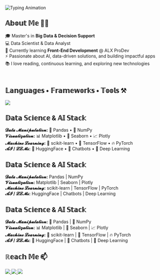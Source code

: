 <!-- Typing SVG Header -->
![Typing Animation](https://readme-typing-svg.herokuapp.com/?font=Righteous&size=25&duration=4000&color=a855f7&lines=Data+is+the+new+oil+📊;Hello+World+🌍;I'm+Meryem+Maftouh+✨;)

## 𝔸𝕓𝕠𝕦𝕥 𝕄𝕖 🙌🏻
🎓 Master's in **Big Data & Decision Support**  
💻 Data Scientist & Data Analyst  
🌱 Currently learning **Front-End Development** @ ALX ProDev  
⚡ Passionate about AI, data-driven solutions, and building impactful apps  
📚 I love reading, continuous learning, and exploring new technologies  

<br>

## 𝕃𝕒𝕟𝕘𝕦𝕒𝕘𝕖𝕤 • 𝔽𝕣𝕒𝕞𝕖𝕨𝕠𝕣𝕜𝕤 • 𝕋𝕠𝕠𝕝𝕤 ⚒
<a href="https://skillicons.dev">
  <img src="https://skillicons.dev/icons?i=c,cpp,java,python,html,css,js,php,laravel,react,nextjs,ts,mysql,git,github,vscode,figma" />
</a>

<br>

## 𝔻𝕒𝕥𝕒 𝕊𝕔𝕚𝕖𝕟𝕔𝕖 & 𝔸𝕀 𝕊𝕥𝕒𝕔𝕜

**𝓓𝓪𝓽𝓪 𝓜𝓪𝓷𝓲𝓹𝓾𝓵𝓪𝓽𝓲𝓸𝓷:** 🐼 Pandas • 🔢 NumPy  
**𝓥𝓲𝓼𝓾𝓪𝓵𝓲𝔃𝓪𝓽𝓲𝓸𝓷:** 📊 Matplotlib • 🌈 Seaborn • 📈 Plotly  
**𝓜𝓪𝓬𝓱𝓲𝓷𝓮 𝓛𝓮𝓪𝓻𝓷𝓲𝓷𝓰:** 🤖 scikit-learn • 🧠 TensorFlow • 🔥 PyTorch  
**𝓐𝓘 / 𝓛𝓛𝓜𝓼:** 🤖 HuggingFace • 💬 Chatbots • 🧠 Deep Learning

## 𝔻𝕒𝕥𝕒 𝕊𝕔𝕚𝕖𝕟𝕔𝕖 & 𝔸𝕀 𝕊𝕥𝕒𝕔𝕜

**𝓓𝓪𝓽𝓪 𝓜𝓪𝓷𝓲𝓹𝓾𝓵𝓪𝓽𝓲𝓸𝓷:** Pandas | NumPy  
**𝓥𝓲𝓼𝓾𝓪𝓵𝓲𝔃𝓪𝓽𝓲𝓸𝓷:** Matplotlib | Seaborn | Plotly  
**𝓜𝓪𝓬𝓱𝓲𝓷𝓮 𝓛𝓮𝓪𝓻𝓷𝓲𝓷𝓰:** scikit-learn | TensorFlow | PyTorch  
**𝓐𝓘 / 𝓛𝓛𝓜𝓼:** HuggingFace | Chatbots | Deep Learning


## 𝔻𝕒𝕥𝕒 𝕊𝕔𝕚𝕖𝕟𝕔𝕖 & 𝔸𝕀 𝕊𝕥𝕒𝕔𝕜

**𝓓𝓪𝓽𝓪 𝓜𝓪𝓷𝓲𝓹𝓾𝓵𝓪𝓽𝓲𝓸𝓷:** 🐼 Pandas | 🔢 NumPy  
**𝓥𝓲𝓼𝓾𝓪𝓵𝓲𝔃𝓪𝓽𝓲𝓸𝓷:** 📊 Matplotlib | 🌈 Seaborn | 📈 Plotly  
**𝓜𝓪𝓬𝓱𝓲𝓷𝓮 𝓛𝓮𝓪𝓻𝓷𝓲𝓷𝓰:** 🤖 scikit-learn | 🧠 TensorFlow | 🔥 PyTorch  
**𝓐𝓘 / 𝓛𝓛𝓜𝓼:** 🤖 HuggingFace | 💬 Chatbots | 🧠 Deep Learning

<!-- Statistics commented until ready -->
<!--
## 𝕊𝕥𝕒𝕥𝕚𝕤𝕥𝕚𝕔𝕤 ⚡
<div style="display:flex;flex-direction:row;justify-content:center;">
  <img height="190" src="https://github-readme-stats-salesp07.vercel.app/api?username=MeryemMaftouh&count_private=true&show_icons=true&theme=github_dark_dimmed&rank_icon=github&hide_border=true&border_radius=0" alt="readme stats" />
  <img height="190" src="https://github-readme-stats.vercel.app/api/top-langs?username=MeryemMaftouh&show_icons=true&locale=en&layout=compact&theme=github_dark_dimmed&hide_border=true&border_radius=0&size_weight=0.5&count_weight=0.5&exclude_repo=github-readme-stats" alt="top languages" />
</div>
-->

## ℝ𝕖𝕒𝕔𝕙 𝕄𝕖 📫
<a href="mailto:meryemmaftouh744@gmail.com" target="_blank">
  <img src="https://img.shields.io/badge/Gmail-333333?style=for-the-badge&logo=gmail&logoColor=red" />
</a>

<a href="https://www.linkedin.com/in/meryem-maftouh/" target="_blank">
  <img src="https://img.shields.io/badge/LinkedIn-0077B5?style=for-the-badge&logo=linkedin&logoColor=white" />
</a>

<a href="https://github.com/MeryemMaftouh" target="_blank">
  <img src="https://img.shields.io/badge/GitHub-181717?style=for-the-badge&logo=github&logoColor=white" />
</a>
